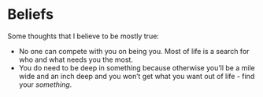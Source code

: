 # Beliefs

Some thoughts that I believe to be mostly true:

- No one can compete with you on being you. Most of life is a search for who and what needs you the most.
- You do need to be deep in something because otherwise you’ll be a mile wide and an inch deep and you won’t get what you want out of life - find your _something_.
